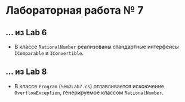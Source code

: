 Лабораторная работа № 7
=======================

... из Lab 6
------------

* В классе `RationalNumber` реализованы стандартные интерфейсы `IComparable` и `IConvertible`.

... из Lab 8
------------

* В классе `Program` (`Sem2Lab7.cs`) отлавливается искоючение `OverflowException`, генерируемое классом `RationalNumber`.